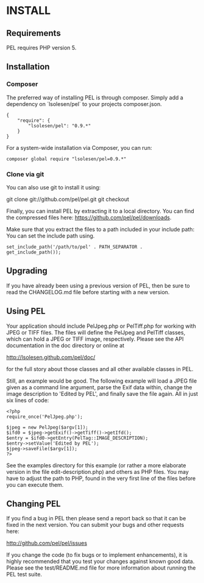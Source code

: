 # INSTALL


## Requirements

PEL requires PHP version 5.


## Installation

### Composer

The preferred way of installing PEL is through composer. Simply add a
dependency on ´lsolesen/pel´ to your projects composer.json.

    {
        "require": {
            "lsolesen/pel": "0.9.*"
        }
    }

For a system-wide installation via Composer, you can run:

    composer global require "lsolesen/pel=0.9.*"


### Clone via git

You can also use git to install it using:

  git clone git://github.com/pel/pel.git
  git checkout <tag name>

Finally, you can install PEL by extracting it to a local directory. You can find
the compressed files here: https://github.com/pel/pel/downloads.

Make sure that you extract the files to a path included in your include path:
You can set the include path using.

    set_include_path('/path/to/pel' . PATH_SEPARATOR . get_include_path());


## Upgrading

If you have already been using a previous version of PEL, then be sure
to read the CHANGELOG.md file before starting with a new version.


## Using PEL

Your application should include PelJpeg.php or PelTiff.php for working
with JPEG or TIFF files.  The files will define the PelJpeg and
PelTiff classes, which can hold a JPEG or TIFF image, respectively.
Please see the API documentation in the doc directory or online at

  http://lsolesen.github.com/pel/doc/

for the full story about those classes and all other available classes
in PEL.

Still, an example would be good.  The following example will load a
JPEG file given as a command line argument, parse the Exif data
within, change the image description to 'Edited by PEL', and finally
save the file again.  All in just six lines of code:

  ```php5
  <?php
  require_once('PelJpeg.php');

  $jpeg = new PelJpeg($argv[1]);
  $ifd0 = $jpeg->getExif()->getTiff()->getIfd();
  $entry = $ifd0->getEntry(PelTag::IMAGE_DESCRIPTION);
  $entry->setValue('Edited by PEL');
  $jpeg->saveFile($argv[1]);
  ?>
  ```

See the examples directory for this example (or rather a more
elaborate version in the file edit-description.php) and others as PHP
files.  You may have to adjust the path to PHP, found in the very
first line of the files before you can execute them.


## Changing PEL

If you find a bug in PEL then please send a report back so that it can
be fixed in the next version.  You can submit your bugs and other
requests here:

  http://github.com/pel/pel/issues

If you change the code (to fix bugs or to implement enhancements), it
is highly recommended that you test your changes against known good
data.  Please see the test/README.md file for more information about
running the PEL test suite.
